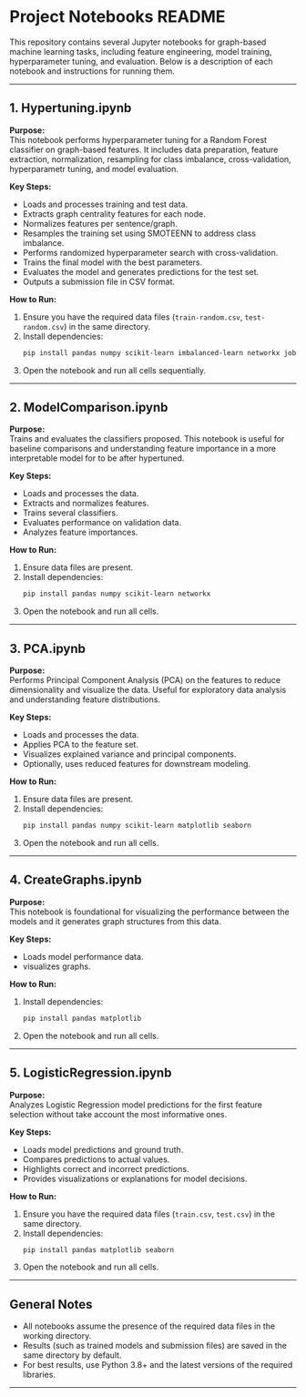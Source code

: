 # Project Notebooks README

This repository contains several Jupyter notebooks for graph-based machine learning tasks, including feature engineering, model training, hyperparameter tuning, and evaluation. Below is a description of each notebook and instructions for running them.

---

## 1. Hypertuning.ipynb

**Purpose:**  
This notebook performs hyperparameter tuning for a Random Forest classifier on graph-based features. It includes data preparation, feature extraction, normalization, resampling for class imbalance, cross-validation, hyperparametr tuning, and model evaluation.

**Key Steps:**
- Loads and processes training and test data.
- Extracts graph centrality features for each node.
- Normalizes features per sentence/graph.
- Resamples the training set using SMOTEENN to address class imbalance.
- Performs randomized hyperparameter search with cross-validation.
- Trains the final model with the best parameters.
- Evaluates the model and generates predictions for the test set.
- Outputs a submission file in CSV format.

**How to Run:**
1. Ensure you have the required data files (`train-random.csv`, `test-random.csv`) in the same directory.
2. Install dependencies:
   ```bash
   pip install pandas numpy scikit-learn imbalanced-learn networkx joblib
   ```
3. Open the notebook and run all cells sequentially.

---

## 2. ModelComparison.ipynb

**Purpose:**  
Trains and evaluates the classifiers proposed. This notebook is useful for baseline comparisons and understanding feature importance in a more interpretable model for to be after hypertuned.

**Key Steps:**
- Loads and processes the data.
- Extracts and normalizes features.
- Trains several classifiers.
- Evaluates performance on validation data.
- Analyzes feature importances.

**How to Run:**
1. Ensure data files are present.
2. Install dependencies:
   ```bash
   pip install pandas numpy scikit-learn networkx
   ```
3. Open the notebook and run all cells.

---

## 3. PCA.ipynb

**Purpose:**  
Performs Principal Component Analysis (PCA) on the features to reduce dimensionality and visualize the data. Useful for exploratory data analysis and understanding feature distributions.

**Key Steps:**
- Loads and processes the data.
- Applies PCA to the feature set.
- Visualizes explained variance and principal components.
- Optionally, uses reduced features for downstream modeling.

**How to Run:**
1. Ensure data files are present.
2. Install dependencies:
   ```bash
   pip install pandas numpy scikit-learn matplotlib seaborn
   ```
3. Open the notebook and run all cells.

---

## 4. CreateGraphs.ipynb

**Purpose:**  
This notebook is foundational for visualizing the performance between the models and it generates graph structures from this data. 

**Key Steps:**
- Loads model performance data.
- visualizes graphs.

**How to Run:**
1. Install dependencies:
   ```bash
   pip install pandas matplotlib
   ```
2. Open the notebook and run all cells.

---

## 5. LogisticRegression.ipynb

**Purpose:**  
Analyzes Logistic Regression model predictions for the first feature selection without take account the most informative ones.

**Key Steps:**
- Loads model predictions and ground truth.
- Compares predictions to actual values.
- Highlights correct and incorrect predictions.
- Provides visualizations or explanations for model decisions.

**How to Run:**
1. Ensure you have the required data files (`train.csv`, `test.csv`) in the same directory.
2. Install dependencies:
   ```bash
   pip install pandas matplotlib seaborn
   ```
3. Open the notebook and run all cells.

---

## General Notes

- All notebooks assume the presence of the required data files in the working directory.
- Results (such as trained models and submission files) are saved in the same directory by default.
- For best results, use Python 3.8+ and the latest versions of the required libraries.

---